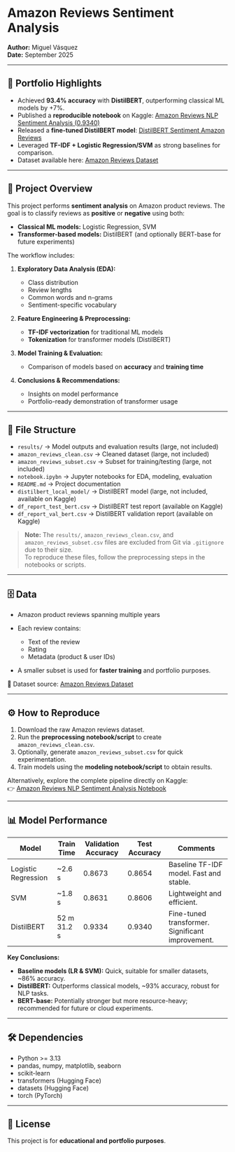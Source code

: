 # Amazon Reviews Sentiment Analysis

**Author:** Miguel Vásquez  
**Date:** September 2025  

---

## 🚀 Portfolio Highlights

- Achieved **93.4% accuracy** with **DistilBERT**, outperforming classical ML models by +7%.  
- Published a **reproducible notebook** on Kaggle: [Amazon Reviews NLP Sentiment Analysis (0.9340)](https://www.kaggle.com/code/crowwick/amazon-reviews-nlp-sentiment-analysis-0-9340?scriptVersionId=261675808)  
- Released a **fine-tuned DistilBERT model**: [DistilBERT Sentiment Amazon Reviews](https://www.kaggle.com/models/crowwick/distilbert-sentiment-amazon-reviews/)  
- Leveraged **TF-IDF + Logistic Regression/SVM** as strong baselines for comparison.  
- Dataset available here: [Amazon Reviews Dataset](https://www.kaggle.com/datasets/kritanjalijain/amazon-reviews)  

---

## 📖 Project Overview

This project performs **sentiment analysis** on Amazon product reviews. The goal is to classify reviews as **positive** or **negative** using both:

- **Classical ML models:** Logistic Regression, SVM  
- **Transformer-based models:** DistilBERT (and optionally BERT-base for future experiments)  

The workflow includes:

1. **Exploratory Data Analysis (EDA):**  
   - Class distribution  
   - Review lengths  
   - Common words and n-grams  
   - Sentiment-specific vocabulary

2. **Feature Engineering & Preprocessing:**  
   - **TF-IDF vectorization** for traditional ML models  
   - **Tokenization** for transformer models (DistilBERT)

3. **Model Training & Evaluation:**  
   - Comparison of models based on **accuracy** and **training time**  

4. **Conclusions & Recommendations:**  
   - Insights on model performance  
   - Portfolio-ready demonstration of transformer usage

---

## 📂 File Structure

- `results/` → Model outputs and evaluation results (large, not included)  
- `amazon_reviews_clean.csv` → Cleaned dataset (large, not included)  
- `amazon_reviews_subset.csv` → Subset for training/testing (large, not included)  
- `notebook.ipybn` → Jupyter notebooks for EDA, modeling, evaluation  
- `README.md` → Project documentation  
- `distilbert_local_model/` → DistilBERT model (large, not included, available on Kaggle)  
- `df_report_test_bert.csv` → DistilBERT test report (available on Kaggle)  
- `df_report_val_bert.csv` → DistilBERT validation report (available on Kaggle)  

> **Note:** The `results/`, `amazon_reviews_clean.csv`, and `amazon_reviews_subset.csv` files are excluded from Git via `.gitignore` due to their size.  
> To reproduce these files, follow the preprocessing steps in the notebooks or scripts.

---

## 🗄️ Data

- Amazon product reviews spanning multiple years  
- Each review contains:  
  - Text of the review  
  - Rating  
  - Metadata (product & user IDs)  

- A smaller subset is used for **faster training** and portfolio purposes.  

📌 Dataset source: [Amazon Reviews Dataset](https://www.kaggle.com/datasets/kritanjalijain/amazon-reviews)  

---

## ⚙️ How to Reproduce

1. Download the raw Amazon reviews dataset.  
2. Run the **preprocessing notebook/script** to create `amazon_reviews_clean.csv`.  
3. Optionally, generate `amazon_reviews_subset.csv` for quick experimentation.  
4. Train models using the **modeling notebook/script** to obtain results.  

Alternatively, explore the complete pipeline directly on Kaggle:  
👉 [Amazon Reviews NLP Sentiment Analysis Notebook](https://www.kaggle.com/code/crowwick/amazon-reviews-nlp-sentiment-analysis-0-9340?scriptVersionId=261675808)  

---

## 📊 Model Performance

| Model                  | Train Time      | Validation Accuracy | Test Accuracy | Comments |
|-------------------------|-----------------|---------------------|---------------|----------|
| Logistic Regression     | ~2.6 s          | 0.8673              | 0.8654        | Baseline TF-IDF model. Fast and stable. |
| SVM                     | ~1.8 s          | 0.8631              | 0.8606        | Lightweight and efficient. |
| DistilBERT              | 52 m 31.2 s     | 0.9334              | 0.9340        | Fine-tuned transformer. Significant improvement. |

**Key Conclusions:**

- **Baseline models (LR & SVM):** Quick, suitable for smaller datasets, ~86% accuracy.  
- **DistilBERT:** Outperforms classical models, ~93% accuracy, robust for NLP tasks.  
- **BERT-base:** Potentially stronger but more resource-heavy; recommended for future or cloud experiments.  

---

## 🛠️ Dependencies

- Python >= 3.13  
- pandas, numpy, matplotlib, seaborn  
- scikit-learn  
- transformers (Hugging Face)  
- datasets (Hugging Face)  
- torch (PyTorch)  

---

## 📌 License

This project is for **educational and portfolio purposes**.